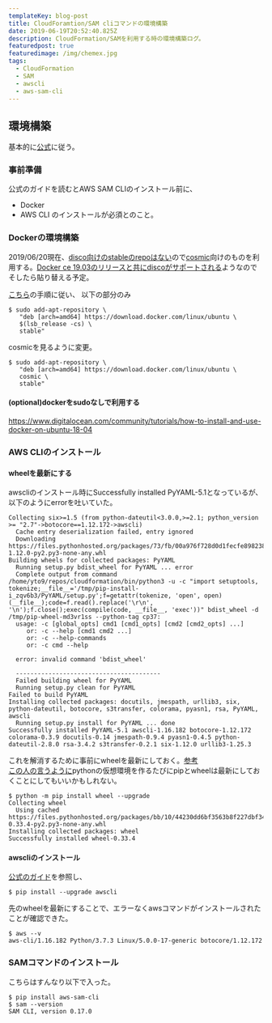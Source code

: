 ```yaml
---
templateKey: blog-post
title: CloudForamtion/SAM cliコマンドの環境構築
date: 2019-06-19T20:52:40.825Z
description: CloudFormation/SAMを利用する時の環境構築ログ。
featuredpost: true
featuredimage: /img/chemex.jpg
tags:
  - CloudFormation
  - SAM
  - awscli
  - aws-sam-cli
---
```

## 環境構築
基本的に[公式](https://docs.aws.amazon.com/serverless-application-model/latest/developerguide/serverless-sam-cli-install-linux.html)に従う。

### 事前準備
公式のガイドを読むとAWS SAM CLIのインストール前に、
- Docker
- AWS CLI
のインストールが必須とのこと。

### Dockerの環境構築
2019/06/20現在、[disco向けのstableのrepoはない](https://github.com/docker/for-linux/issues/533)ので[cosmic](https://docs.docker.com/install/linux/docker-ce/ubuntu/)向けのものを利用する。[Docker ce 19.03のリリースと共にdiscoがサポートされる](https://github.com/docker/for-linux/issues/533#issuecomment-485914608)ようなのでそしたら貼り替える予定。

[こちら](https://docs.docker.com/install/linux/docker-ce/ubuntu/)の手順に従い、
以下の部分のみ
```
$ sudo add-apt-repository \
   "deb [arch=amd64] https://download.docker.com/linux/ubuntu \
   $(lsb_release -cs) \
   stable"
```
cosmicを見るように変更。
```
$ sudo add-apt-repository \
   "deb [arch=amd64] https://download.docker.com/linux/ubuntu \
   cosmic \
   stable"
```

#### (optional)dockerをsudoなしで利用する
https://www.digitalocean.com/community/tutorials/how-to-install-and-use-docker-on-ubuntu-18-04

### AWS CLIのインストール
#### wheelを最新にする
awscliのインストール時にSuccessfully installed PyYAML-5.1となっているが、以下のようにerrorを吐いていた。
```
Collecting six>=1.5 (from python-dateutil<3.0.0,>=2.1; python_version >= "2.7"->botocore==1.12.172->awscli)
  Cache entry deserialization failed, entry ignored
  Downloading https://files.pythonhosted.org/packages/73/fb/00a976f728d0d1fecfe898238ce23f502a721c0ac0ecfedb80e0d88c64e9/six-1.12.0-py2.py3-none-any.whl
Building wheels for collected packages: PyYAML
  Running setup.py bdist_wheel for PyYAML ... error
  Complete output from command /home/yto9/repos/cloudformation/bin/python3 -u -c "import setuptools, tokenize;__file__='/tmp/pip-install-i_zqv6b3/PyYAML/setup.py';f=getattr(tokenize, 'open', open)(__file__);code=f.read().replace('\r\n', '\n');f.close();exec(compile(code, __file__, 'exec'))" bdist_wheel -d /tmp/pip-wheel-md3vr1ss --python-tag cp37:
  usage: -c [global_opts] cmd1 [cmd1_opts] [cmd2 [cmd2_opts] ...]
     or: -c --help [cmd1 cmd2 ...]
     or: -c --help-commands
     or: -c cmd --help
  
  error: invalid command 'bdist_wheel'
  
  ----------------------------------------
  Failed building wheel for PyYAML
  Running setup.py clean for PyYAML
Failed to build PyYAML
Installing collected packages: docutils, jmespath, urllib3, six, python-dateutil, botocore, s3transfer, colorama, pyasn1, rsa, PyYAML, awscli
  Running setup.py install for PyYAML ... done
Successfully installed PyYAML-5.1 awscli-1.16.182 botocore-1.12.172 colorama-0.3.9 docutils-0.14 jmespath-0.9.4 pyasn1-0.4.5 python-dateutil-2.8.0 rsa-3.4.2 s3transfer-0.2.1 six-1.12.0 urllib3-1.25.3

```
これを解消するために事前にwheelを最新にしておく。[参考](https://github.com/miguelgrinberg/flasky/issues/379#issuecomment-414116225)\
[この人の言うように](https://github.com/miguelgrinberg/flasky/issues/379#issuecomment-414118324)pythonの仮想環境を作るたびにpipとwheelは最新にしておくことにしてもいいかもしれない。

```
$ python -m pip install wheel --upgrade
Collecting wheel
  Using cached https://files.pythonhosted.org/packages/bb/10/44230dd6bf3563b8f227dbf344c908d412ad2ff48066476672f3a72e174e/wheel-0.33.4-py2.py3-none-any.whl
Installing collected packages: wheel
Successfully installed wheel-0.33.4

```
#### awscliのインストール
[公式のガイド](https://docs.aws.amazon.com/cli/latest/userguide/cli-chap-install.html)を参照し、
```
$ pip install --upgrade awscli
```
先のwheelを最新にすることで、エラーなくawsコマンドがインストールされたことが確認できた。
```
$ aws --v
aws-cli/1.16.182 Python/3.7.3 Linux/5.0.0-17-generic botocore/1.12.172
```

### SAMコマンドのインストール
こちらはすんなり以下で入った。
```
$ pip install aws-sam-cli
$ sam --version
SAM CLI, version 0.17.0

```

